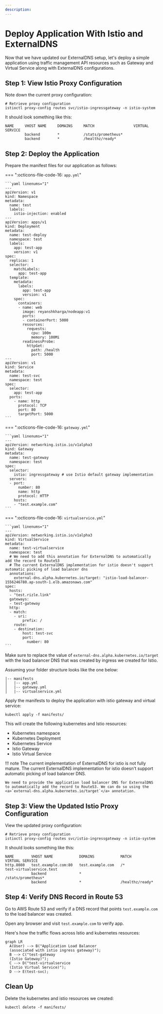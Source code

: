 ```yaml
---
description: 
---
```


# Deploy Application With Istio and ExternalDNS

Now that we have updated our ExternalDNS setup, let's deploy a simple application using traffic management API resources such as Gateway and Virtual Service along with ExternalDNS configurations.


## Step 1: View Istio Proxy Configuration

Note down the current proxy configuration:

```
# Retrieve proxy configuration
istioctl proxy-config routes svc/istio-ingressgateway -n istio-system
```

It should look something like this:

```
NAME     VHOST NAME     DOMAINS     MATCH                  VIRTUAL SERVICE
         backend        *           /stats/prometheus*     
         backend        *           /healthz/ready*  
```


## Step 2: Deploy the Application

Prepare the manifest files for our application as follows:

=== ":octicons-file-code-16: `app.yml`"

    ```yaml linenums="1"
    ---         
    apiVersion: v1
    kind: Namespace
    metadata:
      name: test
      labels:
        istio-injection: enabled
    ---
    apiVersion: apps/v1
    kind: Deployment
    metadata:
      name: test-deploy
      namespace: test
      labels:
        app: test-app
        version: v1
    spec: 
      replicas: 1
      selector:
        matchLabels:
          app: test-app
      template:
        metadata:
          labels:
            app: test-app
            version: v1
        spec: 
          containers:
          - name: web
            image: reyanshkharga/nodeapp:v1
            ports:
            - containerPort: 5000
            resources:
              requests:
                cpu: 100m
                memory: 100Mi
            readinessProbe:
              httpGet:
                path: /health
                port: 5000
    ---
    apiVersion: v1
    kind: Service
    metadata:
      name: test-svc
      namespace: test
    spec:   
      selector:
        app: test-app
      ports:
        - name: http
          protocol: TCP
          port: 80
          targetPort: 5000
    ```

=== ":octicons-file-code-16: `gateway.yml`"

    ```yaml linenums="1"
    ---
    apiVersion: networking.istio.io/v1alpha3
    kind: Gateway
    metadata:
      name: test-gateway
      namespace: test
    spec: 
      selector:
        istio: ingressgateway # use Istio default gateway implementation
      servers:
      - port:
          number: 80
          name: http
          protocol: HTTP
        hosts:
        - "test.example.com"
    ```

=== ":octicons-file-code-16: `virtualservice.yml`"

    ```yaml linenums="1"
    ---
    apiVersion: networking.istio.io/v1alpha3
    kind: VirtualService
    metadata:
      name: test-virtualservice
      namespace: test
      # We need to add this annotation for ExternalDNS to automatically add the record to Route53
      # The current ExternalDNS implementation for istio doesn't support automatic picking of load balancer dns
      annotations:
        external-dns.alpha.kubernetes.io/target: "istio-load-balancer-1556246780.ap-south-1.elb.amazonaws.com"
    spec: 
      hosts:
      - "test.rizle.link"
      gateways:
      - test-gateway
      http:
      - match: 
        - uri:   
            prefix: /
        route:
        - destination:
            host: test-svc
            port:
              number: 80
    ```

Make sure to replace the value of `external-dns.alpha.kubernetes.io/target` with the load balancer DNS that was created by ingress we created for Istio.

Assuming your folder structure looks like the one below:

```
|-- manifests
│   |-- app.yml
│   |-- gateway.yml
│   |-- virtualservice.yml
```

Apply the manifests to deploy the application with istio gateway and virtual service:

```
kubectl apply -f manifests/
```

This will create the following kubernetes and Istio resources:

- Kubernetes namespace
- Kubernetes Deployment
- Kubernetes Service
- Istio Gateway
- Istio Virtual Service

!!! note
    The current implementation of ExternalDNS for istio is not fully mature. The current ExternalDNS implementation for istio doesn't support automatic picking of load balancer DNS.

    We need to provide the application load balancer DNS for ExternalDNS to automatically add the record to Route53. We can do so using the <a>`external-dns.alpha.kubernetes.io/target`</a> annotation.


## Step 3: View the Updated Istio Proxy Configuration

View the updated proxy configuration:

```
# Retrieve proxy configuration
istioctl proxy-config routes svc/istio-ingressgateway -n istio-system
```

It should looks something like this:

```
NAME        VHOST NAME            DOMAINS            MATCH                 VIRTUAL SERVICE
http.8080   test.example.com:80   test.example.com   /*                    test-virtualservice.test
            backend               *                  /stats/prometheus*     
            backend               *                  /healthz/ready*  
```


## Step 4: Verify DNS Record in Route 53

Go to AWS Route 53 and verify if a DNS record that points `test.example.com` to the load balancer was created.

Open any browser and visit `test.example.com` to verify app.

Here's how the traffic flows across Istio and kubernetes resources:

``` mermaid
graph LR
  A(User) --> B("Application Load Balancer
  (associated with istio ingress gateway)");
  B --> C("test-gateway
  (Istio Gateway)");
  C --> D("test-virtualservice
  (Istio Virtual Service)");
  D --> E(test-svc);
```


## Clean Up

Delete the kubernetes and istio resources we created:

```
kubectl delete -f manifests/
```